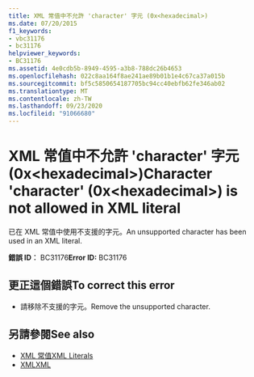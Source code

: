 ```yaml
---
title: XML 常值中不允許 'character' 字元 (0x<hexadecimal>)
ms.date: 07/20/2015
f1_keywords:
- vbc31176
- bc31176
helpviewer_keywords:
- BC31176
ms.assetid: 4e0cdb5b-8949-4595-a3b8-788dc26b4653
ms.openlocfilehash: 022c8aa164f8ae241ae89b01b1e4c67ca37a015b
ms.sourcegitcommit: bf5c5850654187705bc94cc40ebfb62fe346ab02
ms.translationtype: MT
ms.contentlocale: zh-TW
ms.lasthandoff: 09/23/2020
ms.locfileid: "91066680"
---
```

# <a name="character-character-0xhexadecimal-is-not-allowed-in-xml-literal"></a><span data-ttu-id="e43ff-102">XML 常值中不允許 'character' 字元 (0x\<hexadecimal>)</span><span class="sxs-lookup"><span data-stu-id="e43ff-102">Character 'character' (0x\<hexadecimal>) is not allowed in XML literal</span></span>

<span data-ttu-id="e43ff-103">已在 XML 常值中使用不支援的字元。</span><span class="sxs-lookup"><span data-stu-id="e43ff-103">An unsupported character has been used in an XML literal.</span></span>  
  
 <span data-ttu-id="e43ff-104">**錯誤 ID︰** BC31176</span><span class="sxs-lookup"><span data-stu-id="e43ff-104">**Error ID:** BC31176</span></span>  
  
## <a name="to-correct-this-error"></a><span data-ttu-id="e43ff-105">更正這個錯誤</span><span class="sxs-lookup"><span data-stu-id="e43ff-105">To correct this error</span></span>  
  
- <span data-ttu-id="e43ff-106">請移除不支援的字元。</span><span class="sxs-lookup"><span data-stu-id="e43ff-106">Remove the unsupported character.</span></span>  
  
## <a name="see-also"></a><span data-ttu-id="e43ff-107">另請參閱</span><span class="sxs-lookup"><span data-stu-id="e43ff-107">See also</span></span>

- [<span data-ttu-id="e43ff-108">XML 常值</span><span class="sxs-lookup"><span data-stu-id="e43ff-108">XML Literals</span></span>](../language-reference/xml-literals/index.md)
- [<span data-ttu-id="e43ff-109">XML</span><span class="sxs-lookup"><span data-stu-id="e43ff-109">XML</span></span>](../programming-guide/language-features/xml/index.md)
